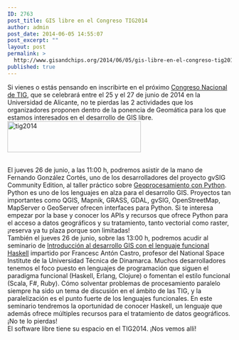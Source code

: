 ```yaml
---
ID: 2763
post_title: GIS libre en el Congreso TIG2014
author: admin
post_date: 2014-06-05 14:55:07
post_excerpt: ""
layout: post
permalink: >
  http://www.gisandchips.org/2014/06/05/gis-libre-en-el-congreso-tig2014/
published: true
---
```

Si vienes o estás pensando en inscribirte en el próximo <a href="http://congresotig.ua.es/" title="Congreso Nacional de TIG" target="_blank">Congreso Nacional de TIG</a>, que se celebrará entre el 25 y el 27 de junio de 2014 en la Universidad de Alicante, no te pierdas las 2 actividades que los organizadores proponen dentro de la ponencia de Geomática para los que estamos interesados en el desarrollo de GIS libre.
<br class="none" />
<a href="http://congresotig.ua.es/" target="_blank"><img src="http://www.gisandchips.org/wp-content//tig2014-300x70.png" alt="tig2014" width="300" height="70" class="aligncenter size-medium wp-image-2764" /></a>
<!--more-->
<br class="none" />
El jueves 26 de junio, a las 11:00 h, podremos asistir de la mano de Fernando González Cortés, uno de los desarrolladores del proyecto gvSIG Community Edition, al taller práctico sobre <a href="http://congresotig.ua.es/img/programa_taller_geoprocesos.pdf" title="Geoprocesamiento con Python" target="_blank">Geoprocesamiento con Python</a>. Python es uno de los lenguajes en alza para el desarrollo GIS. Proyectos tan importantes como QGIS, Mapnik, GRASS, GDAL, gvSIG, OpenStreetMap, MapServer o GeoServer ofrecen interfaces para Python. Si te interesa empezar por la base y conocer los APIs y recursos que ofrece Python para el acceso a datos geográficos y su tratamiento, tanto vectorial como raster, ¡reserva ya tu plaza porque son limitadas!
<br class="none" />
También el jueves 26 de junio, sobre las 13:00 h, podremos acudir al seminario de <a href="http://congresotig.ua.es/img/programa_taller_haskell.pdf" title="Introducción al desarrollo GIS con el lenguaje funcional Haskell" target="_blank">Introducción al desarrollo GIS con el lenguaje funcional Haskell</a> impartido por Francesc Antón Castro, profesor del National Space Institute de la Universidad Técnica de Dinamarca. Muchos desarrolladores tenemos el foco puesto en lenguajes de programación que siguen el paradigma funcional (Haskell, Erlang, Clojure) o fomentan el estilo funcional (Scala, F#, Ruby). Cómo solventar problemas de procesamiento paralelo siempre ha sido un tema de discusión en el ámbito de las TIG, y la paralelización es el punto fuerte de los lenguajes funcionales. En este seminario tendremos la oportunidad de conocer Haskell, un lenguaje que además ofrece múltiples recursos para el tratamiento de datos geográficos. ¡No te lo pierdas!
<br class="none" />
El software libre tiene su espacio en el TIG2014. ¡Nos vemos allí!